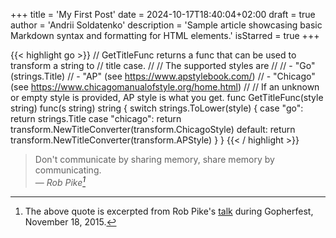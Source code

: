 +++
title = 'My First Post'
date = 2024-10-17T18:40:04+02:00
draft = true
author = 'Andrii Soldatenko'
description = 'Sample article showcasing basic Markdown syntax and formatting for HTML elements.'
isStarred = true
+++



{{< highlight go >}}
// GetTitleFunc returns a func that can be used to transform a string to
// title case.
//
// The supported styles are
//
// - "Go" (strings.Title)
// - "AP" (see https://www.apstylebook.com/)
// - "Chicago" (see https://www.chicagomanualofstyle.org/home.html)
//
// If an unknown or empty style is provided, AP style is what you get.
func GetTitleFunc(style string) func(s string) string {
    switch strings.ToLower(style) {
    case "go":
        return strings.Title
    case "chicago":
        return transform.NewTitleConverter(transform.ChicagoStyle)
    default:
        return transform.NewTitleConverter(transform.APStyle)
    }
}
{{< / highlight >}}


> Don't communicate by sharing memory, share memory by communicating.<br>
> — <cite>Rob Pike[^1]</cite>

[^1]: The above quote is excerpted from Rob Pike's [talk](https://www.youtube.com/watch?v=PAAkCSZUG1c) during Gopherfest, November 18, 2015.